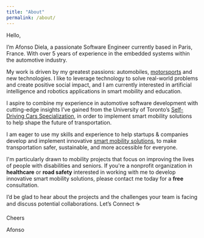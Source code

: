 ```yaml
---
title: "About"
permalink: /about/
---
```


Hello, 

I’m Afonso Diela, a passionate Software Engineer currently based in Paris, France. With over 5 years of experience in the embedded systems within the automotive industry.

My work is driven by my greatest passions: automobiles, <a href="https://twitter.com/muntudiela/status/1683560038097383425/photo/1" target="_blank">motorsports</a> and new technologies. I like to leverage technology to solve real-world problems and create positive social impact, and I am currently interested in artificial intelligence and robotics applications in smart mobility and education.

I aspire to combine my experience in automotive software development with cutting-edge insights I’ve gained from the University of Toronto’s <a href="https://medium.com/@muntudiela/the-top-5-skills-i-learned-from-the-university-of-toronto-self-driving-cars-specialization-2023-6470b36fe7ed" target="_blank">Self-Driving Cars Specialization</a>, in order to implement smart mobility solutions to help shape the future of transportation.

I am eager to use my skills and experience to help startups & companies develop and implement innovative <a href="https://github.com/diesimo-ai" target="_blank"> smart mobility solutions</a>, to make transportation safer, sustainable, and more accessible for everyone.

I'm particularly drawn to mobility projects that focus on improving the lives of people with disabilities and seniors. If you're a nonprofit organization in **healthcare** or **road safety** interested in working with me to develop innovative smart mobility solutions, please contact me today for a **free** consultation.

I’d be glad to hear about the projects and the challenges your team is facing and discuss potential collaborations. Let’s Connect ☕

Cheers

Afonso

